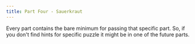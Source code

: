 ```yaml
---
title: Part Four - Sauerkraut
---
```


Every part contains the bare minimum for passing that specific part. So, if you don't find hints for specific puzzle it might be in one of the future parts.
